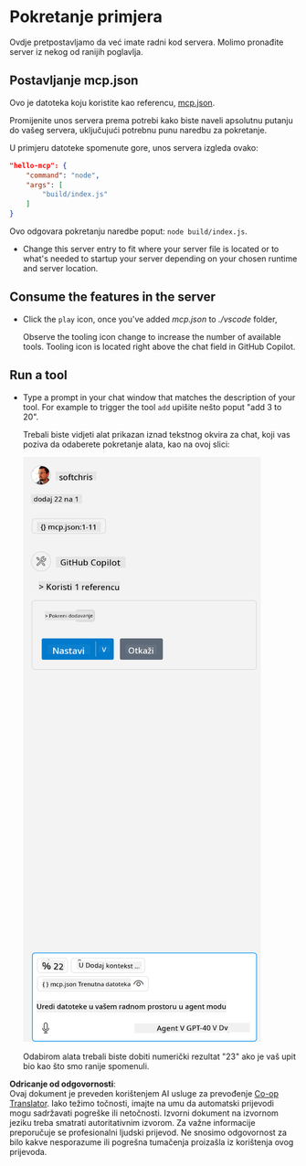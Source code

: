 <!--
CO_OP_TRANSLATOR_METADATA:
{
  "original_hash": "a91ca54debdfb015649e4786545694b3",
  "translation_date": "2025-06-17T16:17:20+00:00",
  "source_file": "03-GettingStarted/04-vscode/solution/README.md",
  "language_code": "hr"
}
-->
# Pokretanje primjera

Ovdje pretpostavljamo da već imate radni kod servera. Molimo pronađite server iz nekog od ranijih poglavlja.

## Postavljanje mcp.json

Ovo je datoteka koju koristite kao referencu, [mcp.json](../../../../../03-GettingStarted/04-vscode/solution/mcp.json).

Promijenite unos servera prema potrebi kako biste naveli apsolutnu putanju do vašeg servera, uključujući potrebnu punu naredbu za pokretanje.

U primjeru datoteke spomenute gore, unos servera izgleda ovako:

```json
"hello-mcp": {
    "command": "node",
    "args": [
        "build/index.js"
    ]
}
```

Ovo odgovara pokretanju naredbe poput: `node build/index.js`.

- Change this server entry to fit where your server file is located or to what's needed to startup your server depending on your chosen runtime and server location.

## Consume the features in the server

- Click the `play` icon, once you've added *mcp.json* to *./vscode* folder,

    Observe the tooling icon change to increase the number of available tools. Tooling icon is located right above the chat field in GitHub Copilot.

## Run a tool

- Type a prompt in your chat window that matches the description of your tool. For example to trigger the tool `add` upišite nešto poput "add 3 to 20".

    Trebali biste vidjeti alat prikazan iznad tekstnog okvira za chat, koji vas poziva da odaberete pokretanje alata, kao na ovoj slici:

    ![VS Code indicating it wanting to run a tool](../../../../../translated_images/vscode-agent.d5a0e0b897331060518fe3f13907677ef52b879db98c64d68a38338608f3751e.hr.png)

    Odabirom alata trebali biste dobiti numerički rezultat "23" ako je vaš upit bio kao što smo ranije spomenuli.

**Odricanje od odgovornosti**:  
Ovaj dokument je preveden korištenjem AI usluge za prevođenje [Co-op Translator](https://github.com/Azure/co-op-translator). Iako težimo točnosti, imajte na umu da automatski prijevodi mogu sadržavati pogreške ili netočnosti. Izvorni dokument na izvornom jeziku treba smatrati autoritativnim izvorom. Za važne informacije preporučuje se profesionalni ljudski prijevod. Ne snosimo odgovornost za bilo kakve nesporazume ili pogrešna tumačenja proizašla iz korištenja ovog prijevoda.